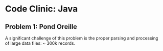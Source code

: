 # Code Clinic: Java

## Problem 1: Pond Oreille
A significant challenge of this problem is the proper parsing and processing of large data files: ~ 300k records.